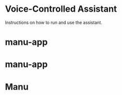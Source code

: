 # Voice-Controlled Assistant

Instructions on how to run and use the assistant.
# manu-app
# manu-app
# Manu
